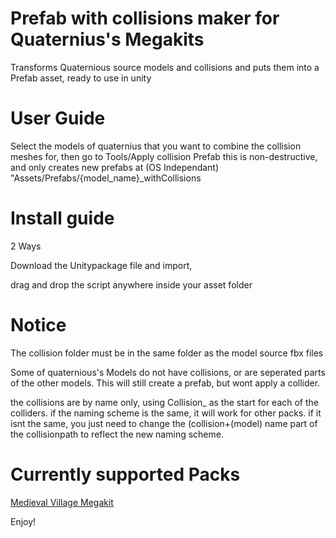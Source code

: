 # Prefab with collisions maker for Quaternius's Megakits


Transforms Quaternious source models and collisions and puts them into a Prefab asset, ready to use in unity

# User Guide

Select the models of quaternius that you want to combine the collision meshes for, then go to Tools/Apply collision Prefab
this is non-destructive, and only creates new prefabs at (OS Independant) "Assets/Prefabs/{model_name}_withCollisions

# Install guide

2 Ways

Download the Unitypackage file and import,

drag and drop the script anywhere inside your asset folder


# Notice 

The collision folder must be in the same folder as the model source fbx files

Some of quaternious's Models do not have collisions, or are seperated parts of the other models. This will still create a prefab, but wont apply a collider. 

the collisions are by name only, using Collision_ as the start for each of the colliders. if the naming scheme is the same, it will work for other packs.
if it isnt the same, you just need to change the (collision+(model) name part of the collisionpath to reflect the new naming scheme.


# Currently supported Packs

[Medieval Village Megakit](https://quaternius.com/packs/medievalvillagemegakit.html)



Enjoy!
